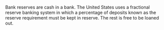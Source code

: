 Bank reserves are cash in a bank. The United States uses a fractional reserve banking system in which a percentage of deposits known as the reserve requirement must be kept in reserve. The rest is free to be loaned out. 